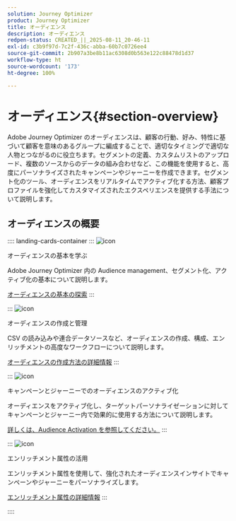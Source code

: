 ```yaml
---
solution: Journey Optimizer
product: Journey Optimizer
title: オーディエンス
description: オーディエンス
redpen-status: CREATED_||_2025-08-11_20-46-11
exl-id: c3b9f97d-7c2f-436c-abba-60b7c0726ee4
source-git-commit: 2b907a3be8b11ac6308d0b563e122c88478d1d37
workflow-type: ht
source-wordcount: '173'
ht-degree: 100%

---
```


# オーディエンス{#section-overview}

Adobe Journey Optimizer のオーディエンスは、顧客の行動、好み、特性に基づいて顧客を意味のあるグループに編成することで、適切なタイミングで適切な人物とつながるのに役立ちます。セグメントの定義、カスタムリストのアップロード、複数のソースからのデータの組み合わせなど、この機能を使用すると、高度にパーソナライズされたキャンペーンやジャーニーを作成できます。セグメント化のツール、オーディエンスをリアルタイムでアクティブ化する方法、顧客プロファイルを強化してカスタマイズされたエクスペリエンスを提供する手法について説明します。

## オーディエンスの概要

:::: landing-cards-container
:::
![icon](https://cdn.experienceleague.adobe.com/icons/circle-play.svg?lang=ja)

オーディエンスの基本を学ぶ

Adobe Journey Optimizer 内の Audience management、セグメント化、アクティブ化の基本について説明します。

[オーディエンスの基本の探索](../using/audience/about-audiences.md)
:::

:::
![icon](https://cdn.experienceleague.adobe.com/icons/list-check.svg?lang=ja)

オーディエンスの作成と管理

CSV の読み込みや連合データソースなど、オーディエンスの作成、構成、エンリッチメントの高度なワークフローについて説明します。

[オーディエンスの作成方法の詳細情報](create-landing-page.md)
:::

:::
![icon](https://cdn.experienceleague.adobe.com/icons/bullseye.svg?lang=ja)

キャンペーンとジャーニーでのオーディエンスのアクティブ化

オーディエンスをアクティブ化し、ターゲットパーソナライゼーションに対してキャンペーンとジャーニー内で効果的に使用する方法について説明します。

[詳しくは、Audience Activation を参照してください。](../using/audience/target-audiences.md)
:::

:::
![icon](https://cdn.experienceleague.adobe.com/icons/puzzle-piece.svg?lang=ja)

エンリッチメント属性の活用

エンリッチメント属性を使用して、強化されたオーディエンスインサイトでキャンペーンやジャーニーをパーソナライズします。

[エンリッチメント属性の詳細情報](../using/audience/enrichment-attributes.md)
:::

::::
